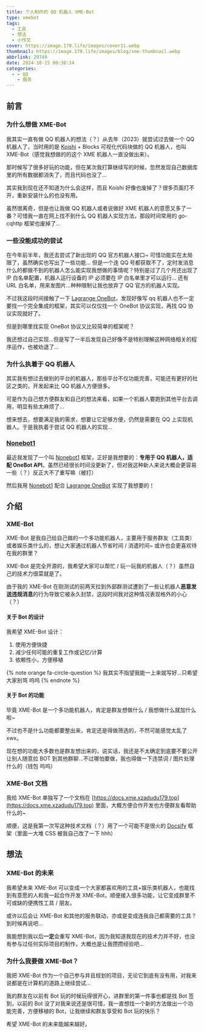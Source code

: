```yaml
---
title: 个人制作的 QQ 机器人 XME-Bot
type: xmebot
tags:
  - 工具
  - 想法
  - 小作文
cover: https://image.179.life/images/cover11.webp
thumbnail: https://image.179.life/images/blog/xme-thumbnail.webp
abbrlink: 29749
date: 2024-10-15 00:38:14
categories:
  - - QQ
    - 服务
---
```


## 前言

### 为什么想做 XME-Bot

我其实一直有做 QQ 机器人的想法（？）从去年（2023）就尝试过去做一个 QQ 机器人了，当时用的是 [Koishi](https://koishi.chat/zh-CN/) + Blocks 可视化代码块做的 QQ 机器人，也叫 XME-Bot（感觉我想做的的这个 XME 机器人一直没做出来）。

那时候写了很多好玩的功能，但在某次我打算继续写的时候，忽然发现自己数据库里的所有数据都消失了，而且代码也没了...

其实我到现在还不知道为什么会这样，而且 Koishi 好像也废掉了？很多页面打不开，重新安装什么的也没有用。

虽然很离奇，但是也让我做 QQ 机器人或者说做好 XME 机器人的意愿又多了一番？可惜我一直在网上找不到什么 QQ 机器人实现方法，那段时间常用的 go-cqhttp 框架也废掉了...

### 一些没能成功的尝试

在今年前半年，我还去尝试了新出现的 QQ 官方机器人接口~ 可惜功能实在太局限了，虽然确实也写出了一些功能... 但是一个连 QQ 号都获取不了，定时发消息什么的都做不到的机器人怎么能实现我想做的事情呢？特别是过了几个月还出现了 IP 白名单配置，机器人运行设备的 IP 必须要在 IP 白名单里才可以运行... 还有 URL 白名单，用来发图片...种种限制让我也放弃了 QQ 官方的机器人实现。

不过我这段时间接触了一下 [Lagrange OneBot](https://lagrangedev.github.io/Lagrange.Doc/Lagrange.OneBot/)，发现好像写 qq 机器人也不一定要找一个完全集成的框架，其实可以仅仅找一个 OneBot 协议实现，再找 QQ 协议实现就好了。

但是到哪里找实现 OneBot 协议又比较简单的框架呢？

我还想过自己实现...但是写了一半后发现自己好像不是特别理解这种网络相关的程序运作，也被劝退了...

### 为什么执着于 QQ 机器人

其实我有想过去做别的平台的机器人，那些平台不仅功能完善，可能还有更好的社区之类的，开发起来比 QQ 机器人方便很多。

可是作为自己想方便群友和自己的想法来看，如果一个机器人要跑到其他平台去调用，明显有些太麻烦了...

想来想去，想要满足我的需求，想要让它足够方便，仍然是需要在 QQ 上实现机器人。于是我执着于尝试 QQ 机器人的实现...

### [Nonebot1](https://v1.nonebot.dev/)

最近我发现了一个叫 [Nonebot1](https://v1.nonebot.dev/) 框架，正好是我想要的：**专用于 QQ 机器人，适配 OneBot API**。虽然已经很长时间没更新了，但对我这种新人来说大概会更容易一些（？）反正大不了重写嘛（被打）

然后我用 [Nonebot1](https://v1.nonebot.dev/) 配合 [Lagrange OneBot](https://lagrangedev.github.io/Lagrange.Doc/Lagrange.OneBot/) 实现了我想要的！

## 介绍

### XME-Bot

XME-Bot 是我自己给自己做的一个多功能机器人，主要用于服务群友（工具类）或者娱乐类什么的，想让大家通过机器人节省时间 / 消遣时间~ 或许也会更喜欢待在我的群里？

XME-Bot 是完全开源的，我希望大家可以帮忙 / 玩一玩我的机器人（？）虽然自己的技术力很菜就是了。

由于我的 XME-Bot 在刚测试的前两天拉到外部群测试遭到了一些让机器人**恶意发送违规消息**的行为导致它被永久封禁，这段时间我对这种情况表现格外的小心（？）

#### 关于 Bot 的设计

我希望 XME-Bot 设计：
1. 使用方便快捷
2. 减少任何可能的重复工作或记忆/计算
3. 依赖性小，方便移植

{% note orange fa-circle-question %}
我其实不指望我能一上来就写好...只希望大家别骂 呜呜
{% endnote %}

#### 关于 Bot 的功能

毕竟 XME-Bot 是一个多功能机器人，肯定是群友想做什么 / 我想做什么就加什么啦~

不过也不是什么功能都要整出来，肯定还是得做筛选的，不然可能感觉太乱了 xwx。

现在想的功能大多数也是群友想出来的，说实话，我还是不太确定到底要不要公开让别人随意拉 BOT 到其他群聊...不过哪怕要做，我也得做一下违禁词 / 图片处理什么的（钱包 呜呜）

### XME-Bot 文档

我给 XME-Bot 单独写了一个文档在 [https://docs.xme.xzadudu179.top](https://docs.xme.xzadudu179.top) 里面，大概方便合作开发也方便群友看帮助什么的~

顺便，这是我第一次写这种技术文档（？）用了一个可能不是很火的 [Docsify](https://github.com/docsifyjs) 框架（里面一大堆 CSS 被我自己改了一下 hhh）

## 想法

### XME-Bot 的未来

我希望未来 XME-Bot 可以变成一个大家都喜欢用的工具+娱乐类机器人，也能找到有意愿的人和我一起合作开发 XME-Bot，顺便接入很多功能，让它变成群里不可或缺的便携性工具 / 朋友。

或许以后会让 XME-Bot 和其他的服务联动，亦或是变成连我自己都需要的工具？到时候再说吧...

我能想到我以后**一定**会重写 XME-Bot，因为我知道我现在的技术力并不好，也没有参与过任何实际项目的制作，大概也是让我攒攒经验吧...

### 为什么我要做 XME-Bot？

我把 XME-Bot 作为一个自己参与并且规划的项目，无论它到底有没有用，对我来说都是在计算机的道路上继续尝试...

我的群友在以前有 Bot 玩的时候玩得很开心，进群里的第一件事也都是找 Bot 签到，以前的 Bot 没了对我来说还是很可惜，我一直想找一个新的方法做出一个功能完善，方便移植的 Bot，让我继续和群友享受和 Bot 玩的快乐？

希望 XME-Bot 的未来能越来越好。